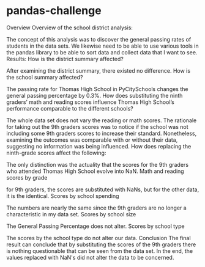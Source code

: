 # pandas-challenge
Overview
Overview of the school district analysis:

The concept of this analysis was to discover the general passing rates of students in the data sets. We likewise need to be able to use various tools in the pandas library to be able to sort data and collect data that I want to see.
Results:
How is the district summary affected?

After examining the district summary, there existed no difference.
How is the school summary affected?

The passing rate for Thomas High School in PyCitySchools changes the general passing percentage by 0.3%.
How does substituting the ninth graders’ math and reading scores influence Thomas High School’s performance comparable to the different schools?

The whole data set does not vary the reading or math scores. The rationale for taking out the 9th graders scores was to notice if the school was not including some 9th graders scores to increase their standard. Nonetheless, examining the outcomes was comparable with or without their data, suggesting no information was being influenced.
How does replacing the ninth-grade scores affect the following:

The only distinction was the actuality that the scores for the 9th graders who attended Thomas High School evolve into NaN.
Math and reading scores by grade

for 9th graders, the scores are substituted with NaNs, but for the other data, it is the identical.
Scores by school spending

The numbers are nearly the same since the 9th graders are no longer a characteristic in my data set.
Scores by school size

The General Passing Percentage does not alter.
Scores by school type

The scores by the school type do not alter our data.
Conclusion
The final result can conclude that by substituting the scores of the 9th graders there is nothing questionable that can be seen from the data set. In the end, the values replaced with NaN's did not alter the data to be concerned.
